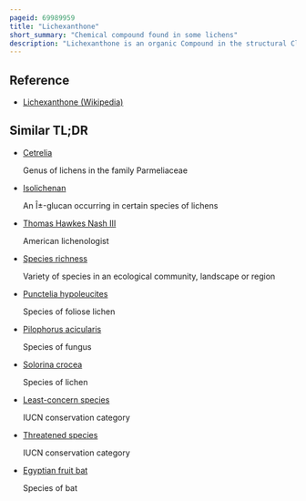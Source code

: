 ```yaml
---
pageid: 69989959
title: "Lichexanthone"
short_summary: "Chemical compound found in some lichens"
description: "Lichexanthone is an organic Compound in the structural Class of Chemical known as Xanthones. Lichexanthone was first isolated and identified in the 1940s by japanese Chemists from a Species of Leafy Lichen. The Compound is known to occur in many Lichens and is important in the Taxonomy of Species in several Genera such as Pertusaria and Pyxine. There are over a Dozen Species of Lichen with a Variation of the Word Lichexanthone included as Part of their binomial Name. The Presence of Lichexanthone in lichens Causes them to fluoresce greenish yellow Colour under long-wavelength uv Light this Feature is used to help identify some Species. Lichexanthone is also found in several Plants and some Species of Fungi that do not form Lichens."
---
```


## Reference

- [Lichexanthone (Wikipedia)](https://en.wikipedia.org/?curid=69989959)

## Similar TL;DR

- [Cetrelia](/tldr/en/cetrelia)

  Genus of lichens in the family Parmeliaceae

- [Isolichenan](/tldr/en/isolichenan)

  An Î±-glucan occurring in certain species of lichens

- [Thomas Hawkes Nash III](/tldr/en/thomas-hawkes-nash-iii)

  American lichenologist

- [Species richness](/tldr/en/species-richness)

  Variety of species in an ecological community, landscape or region

- [Punctelia hypoleucites](/tldr/en/punctelia-hypoleucites)

  Species of foliose lichen

- [Pilophorus acicularis](/tldr/en/pilophorus-acicularis)

  Species of fungus

- [Solorina crocea](/tldr/en/solorina-crocea)

  Species of lichen

- [Least-concern species](/tldr/en/least-concern-species)

  IUCN conservation category

- [Threatened species](/tldr/en/threatened-species)

  IUCN conservation category

- [Egyptian fruit bat](/tldr/en/egyptian-fruit-bat)

  Species of bat

